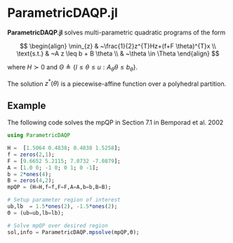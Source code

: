 # **ParametricDAQP.jl**

**ParametricDAQP.jl** solves multi-parametric quadratic programs of the form

$$
\begin{align}
\min_{z} &  ~\frac{1}{2}z^{T}Hz+(f+F \theta)^{T}x \\
\text{s.t.} & ~A z \leq b + B \theta \\
& ~\theta \in \Theta
\end{align}
$$

where $H \succ 0$ and $\Theta \triangleq \lbrace l \leq \theta \leq u : A_{\theta} \theta \leq b_{\theta}\rbrace$.

The solution $z^*(\theta)$ is a piecewise-affine function over a polyhedral partition.

## Example
The following code solves the mpQP in Section 7.1 in Bemporad et al. 2002
```julia
using ParametricDAQP

H =  [1.5064 0.4838; 0.4838 1.5258];
f = zeros(2,1);
F = [9.6652 5.2115; 7.0732 -7.0879];
A = [1.0 0; -1 0; 0 1; 0 -1];
b = 2*ones(4);
B = zeros(4,2);
mpQP = (H=H,f=f,F=F,A=A,b=b,B=B);

# Setup parameter region of interest
ub,lb  = 1.5*ones(2), -1.5*ones(2);
Θ = (ub=ub,lb=lb);

# Solve mpQP over desired region
sol,info = ParametricDAQP.mpsolve(mpQP,Θ);
```
